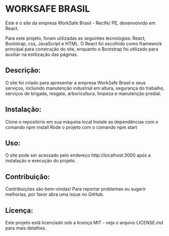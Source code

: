 <h1>WORKSAFE BRASIL</h1>

Este é o site da empresa WorkSafe Brasil - Recife/ PE, desenvolvido em React.

Para este projeto, foram utilizadas as seguintes tecnologias: React, Bootstrap, css, JavaScript e HTML. O React foi escolhido como framework principal para construção do site, enquanto o Bootstrap foi utilizado para auxiliar na estilização das páginas.


<h2>Descrição:</h2>

O site foi criado para apresentar a empresa WorkSafe Brasil e seus serviços, incluindo manutenção industrial em altura, segurança do trabalho, serviços de brigada, resgate, arboricultura, limpeza e manutenção predial.


<h2>Instalação:</h2>

Clone o repositório em sua máquina local
Instale as dependências com o comando npm install
Rode o projeto com o comando npm start

<h2>Uso:</h2>

O site pode ser acessado pelo endereço http://localhost:3000 após a instalação e execução do projeto.


<h2>Contribuição:</h2>

Contribuições são bem-vindas! Para reportar problemas ou sugerir melhorias, por favor abra uma issue no GitHub.


<h2>Licença:</h2>

Este projeto está licenciado sob a licença MIT - veja o arquivo LICENSE.md para mais detalhes.
